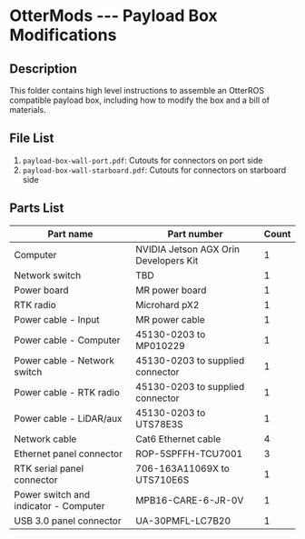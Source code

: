 # OtterMods --- Payload Box Modifications

## Description
This folder contains high level instructions to assemble an OtterROS compatible payload box, including how to modify the box and a bill of materials.


## File List
1. `payload-box-wall-port.pdf`: Cutouts for connectors on port side
2. `payload-box-wall-starboard.pdf`: Cutouts for connectors on starboard side


## Parts List
| Part name                             | Part number                           | Count |
| ------------------------------------- | ------------------------------------- | ----- |
| Computer                              | NVIDIA Jetson AGX Orin Developers Kit | 1     |
| Network switch                        | TBD                                   | 1     |
| Power board                           | MR power board                        | 1     |
| RTK radio                             | Microhard pX2                         | 1     |
| Power cable - Input                   | MR power cable                        | 1     |
| Power cable - Computer                | 45130-0203 to MP010229                | 1     |
| Power cable - Network switch          | 45130-0203 to supplied connector      | 1     |
| Power cable - RTK radio               | 45130-0203 to supplied connector      | 1     |
| Power cable - LiDAR/aux               | 45130-0203 to UTS78E3S                | 1     |
| Network cable                         | Cat6 Ethernet cable                   | 4     |
| Ethernet panel connector              | ROP-5SPFFH-TCU7001                    | 3     |
| RTK serial panel connector            | 706-163A11069X to UTS710E6S           | 1     |
| Power switch and indicator - Computer | MPB16-CARE-6-JR-0V                    | 1     |
| USB 3.0 panel connector               | UA-30PMFL-LC7B20                      | 1     |